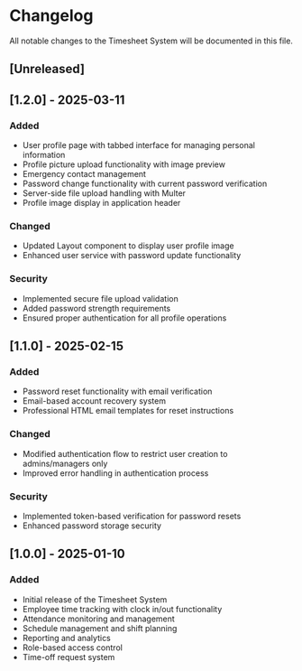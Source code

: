 # Changelog

All notable changes to the Timesheet System will be documented in this file.

## [Unreleased]

## [1.2.0] - 2025-03-11

### Added

- User profile page with tabbed interface for managing personal information
- Profile picture upload functionality with image preview
- Emergency contact management
- Password change functionality with current password verification
- Server-side file upload handling with Multer
- Profile image display in application header

### Changed

- Updated Layout component to display user profile image
- Enhanced user service with password update functionality

### Security

- Implemented secure file upload validation
- Added password strength requirements
- Ensured proper authentication for all profile operations

## [1.1.0] - 2025-02-15

### Added

- Password reset functionality with email verification
- Email-based account recovery system
- Professional HTML email templates for reset instructions

### Changed

- Modified authentication flow to restrict user creation to admins/managers only
- Improved error handling in authentication process

### Security

- Implemented token-based verification for password resets
- Enhanced password storage security

## [1.0.0] - 2025-01-10

### Added

- Initial release of the Timesheet System
- Employee time tracking with clock in/out functionality
- Attendance monitoring and management
- Schedule management and shift planning
- Reporting and analytics
- Role-based access control
- Time-off request system
